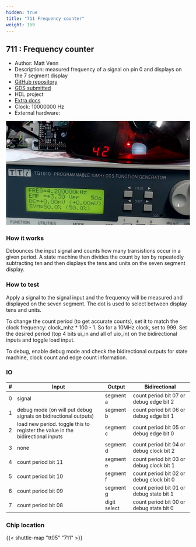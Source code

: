 ```yaml
---
hidden: true
title: "711 Frequency counter"
weight: 159
---
```


## 711 : Frequency counter

* Author: Matt Venn
* Description: measured frequency of a signal on pin 0 and displays on the 7 segment display
* [GitHub repository](https://github.com/mattvenn/tt-frequency-counter)
* [GDS submitted](https://github.com/mattvenn/tt-frequency-counter/actions/runs/6531790119)
* HDL project
* [Extra docs]()
* Clock: 10000000 Hz
* External hardware: 

![picture](images/picture.jpg)

### How it works

Debounces the input signal and counts how many transistions occur in a given period. A state machine
then divides the count by ten by repeatedly subtracting ten and then displays the tens and units on the seven segment display.


### How to test

Apply a signal to the signal input and the frequency will be measured and displayed on the seven segment. The dot is used to select between display tens and units.

To change the count period (to get accurate counts), set it to match the clock frequency: clock_mhz * 100 - 1. So for a 10MHz clock, set to 999.
Set the desired period (top 4 bits ui_in and all of uio_in) on the bidirectional inputs and toggle load input.

To debug, enable debug mode and check the bidirectional outputs for state machine, clock count and edge count information.


### IO

| # | Input        | Output       | Bidirectional      |
|---|--------------|--------------| -------------------|
| 0 | signal  | segment a | count period bit 07 or debug edge  bit 2 |
| 1 | debug mode (on will put debug signals on bidirectional outputs)  | segment b | count period bit 06 or debug edge  bit 1 |
| 2 | load new period. toggle this to register the value in the bidirectional inputs  | segment c | count period bit 05 or debug edge  bit 0 |
| 3 | none  | segment d | count period bit 04 or debug clock bit 2 |
| 4 | count period bit 11  | segment e | count period bit 03 or debug clock bit 1 |
| 5 | count period bit 10  | segment f | count period bit 02 or debug clock bit 0 |
| 6 | count period bit 09  | segment g | count period bit 01 or debug state bit 1 |
| 7 | count period bit 08  | digit select | count period bit 00 or debug state bit 0 |

### Chip location

{{< shuttle-map "tt05" "711" >}}
